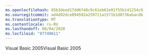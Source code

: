 ```yaml
---
ms.openlocfilehash: 85b3deed17dd6f48c9c61eb62e91f55b141254c9
ms.sourcegitcommit: ad4d92dce894592a259721a1571b1d8736abacdb
ms.translationtype: MT
ms.contentlocale: ru-RU
ms.lasthandoff: 08/04/2020
ms.locfileid: "87749611"
---
```

<span data-ttu-id="753f9-101">Visual Basic 2005</span><span class="sxs-lookup"><span data-stu-id="753f9-101">Visual Basic 2005</span></span>
